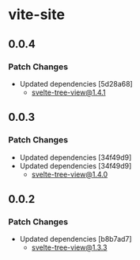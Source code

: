 # vite-site

## 0.0.4

### Patch Changes

- Updated dependencies [5d28a68]
  - svelte-tree-view@1.4.1

## 0.0.3

### Patch Changes

- Updated dependencies [34f49d9]
- Updated dependencies [34f49d9]
  - svelte-tree-view@1.4.0

## 0.0.2

### Patch Changes

- Updated dependencies [b8b7ad7]
  - svelte-tree-view@1.3.3
